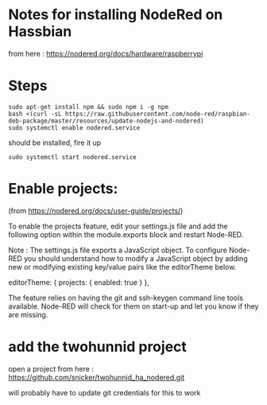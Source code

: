 Notes for installing NodeRed on Hassbian
===

from here : https://nodered.org/docs/hardware/raspberrypi

Steps
===

```
sudo apt-get install npm && sudo npm i -g npm
bash <(curl -sL https://raw.githubusercontent.com/node-red/raspbian-deb-package/master/resources/update-nodejs-and-nodered)
sudo systemctl enable nodered.service
```

should be installed, fire it up

`sudo systemctl start nodered.service`

Enable projects:
===

(from https://nodered.org/docs/user-guide/projects/)

To enable the projects feature, edit your settings.js file and add the following option within the module.exports block and restart Node-RED.

Note : The settings.js file exports a JavaScript object. To configure Node-RED you should understand how to modify a JavaScript object by adding new or modifying existing key/value pairs like the editorTheme below.

   editorTheme: {
       projects: {
           enabled: true
       }
   },

The feature relies on having the git and ssh-keygen command line tools available. Node-RED will check for them on start-up and let you know if they are missing.

add the twohunnid project
===

open a project from here : https://github.com/snicker/twohunnid_ha_nodered.git

will probably have to update git credentials for this to work
